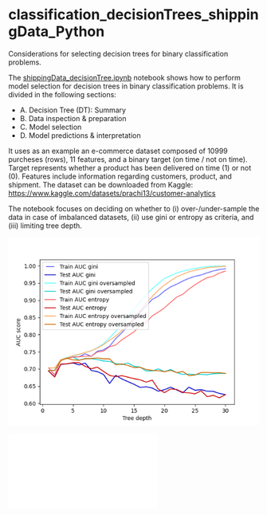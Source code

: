 # classification_decisionTrees_shippingData_Python
Considerations for selecting decision trees for binary classification problems.

The [shippingData_decisionTree.ipynb](https://github.com/THouwe/classification_decisionTrees_shippingData_Python/blob/main/shippingData_decisionTree.ipynb) notebook shows how to perform model selection for decision trees in binary classification problems.
It is divided in the following sections:

- A. Decision Tree (DT): Summary
- B. Data inspection & preparation
- C. Model selection
- D. Model predictions & interpretation

It uses as an example an e-commerce dataset composed of 10999 purcheses (rows), 11 features, and a binary target (on time / not on time).
Target represents whether a product has been delivered on time (1) or not (0).
Features include information regarding customers, product, and shipment.
The dataset can be downloaded from Kaggle: https://www.kaggle.com/datasets/prachi13/customer-analytics

The notebook focuses on deciding on whether to (i) over-/under-sample the data in case of imbalanced datasets, (ii) use gini or entropy as criteria, and (iii) limiting tree depth.

![model_selection](model_comparison.png)

![tree](eCommerce_shipping_data_DT.pdf)